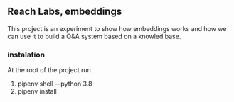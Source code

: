 ## Reach Labs, embeddings
This project is an experiment to show how embeddings works and how we can use it to build a Q&A system based on a knowled base.

### instalation

At the root of the project run.

1. pipenv shell --python 3.8
2. pipenv install
